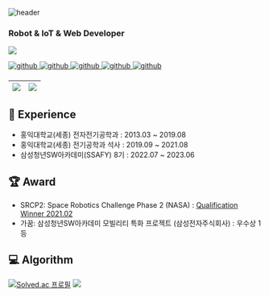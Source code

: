 ![header](https://capsule-render.vercel.app/api?type=transparent&color=auto&height=50&section=header&text=Sangwon%20Choi's%20GitHub&fontSize=40&fontColor=E6E6E6)
### Robot & IoT & Web Developer 
<a href="https://hits.seeyoufarm.com"><img src="https://hits.seeyoufarm.com/api/count/incr/badge.svg?url=https%3A%2F%2Fgithub.com%2Fnowsang%2F&count_bg=%2379C83D&title_bg=%23555555&icon=github.svg&icon_color=%23E7E7E7&title=GitHub&edge_flat=false"/></a>

<a href="https://github.com/nowsang" target="_blank">
<img src=https://img.shields.io/badge/github-%2324292e.svg?&style=for-the-badge&logo=github&logoColor=white alt=github style="margin-bottom: 5px;" />
</a>
<a href="http://www.riss.kr/link?id=T15894003" target="_blank">
<img src=https://img.shields.io/badge/Thesis-03C75A.svg?&style=for-the-badge&logo=AngelList&logoColor=white alt=github style="margin-bottom: 5px;" />
</a>
<a href="https://ieeexplore.ieee.org/author/37088566159" target="_blank">
<img src=https://img.shields.io/badge/Paper-253B73.svg?&style=for-the-badge&logo=Apache&logoColor=white alt=github style="margin-bottom: 5px;" />
</a>
<a href="https://velog.io/@sangwonchoi" target="_blank">
<img src=https://img.shields.io/badge/Velog-20C997.svg?&style=for-the-badge&logo=Velog&logoColor=white alt=github style="margin-bottom: 5px;" />
</a>
<a href="https://www.linkedin.com/in/sangwon-choi-3ba047280/" target="_blank">
<img src=https://img.shields.io/badge/Linkedin-0A66C2.svg?&style=for-the-badge&logo=linkedin&logoColor=white alt=github style="margin-bottom: 5px;" />
</a>

| <a href="https://github.com/anuraghazra/github-readme-stats"><img align="center" src="https://github-readme-stats.vercel.app/api?username=nowsang&show_icons=true&include_all_commits=true&hide_border=true"/></a> | <a href="https://github.com/anuraghazra/github-readme-stats"><img align="center" src="https://github-readme-stats.vercel.app/api/top-langs/?username=nowsang&layout=compact&hide_border=true&hide=Cmake,Makefile,C,Common%20Lisp,Cuda,Shell&exclude_repo=sos&langs_count=8" /></a> |
| ------------- | ------------- |

## 🏃 Experience
- 홍익대학교(세종) 전자전기공학과 : 2013.03 ~ 2019.08
- 홍익대학교(세종) 전기공학과 석사 : 2019.09 ~ 2021.08
- 삼성청년SW아카데미(SSAFY) 8기 : 2022.07 ~ 2023.06

## 🏆 Award
- SRCP2: Space Robotics Challenge Phase 2 (NASA) : <a href="http://www.irobotnews.com/news/articleView.html?idxno=23801" target="_blank">Qualification Winner 2021.02 </a>
- 가꿈: 삼성청년SW아카데미 모빌리티 특화 프로젝트 (삼성전자주식회사) : 우수상 1등

## 💻 Algorithm
[![Solved.ac 프로필](http://mazassumnida.wtf/api/v2/generate_badge?boj=chl7tkd4)](https://solved.ac/chl7tkd4)
<img src="http://mazandi.herokuapp.com/api?handle=chl7tkd4&theme=warm"/>


